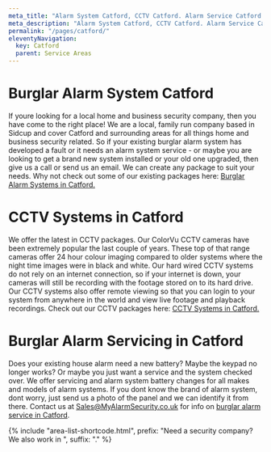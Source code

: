 ```yaml
---
meta_title: "Alarm System Catford, CCTV Catford. Alarm Service Catford - MyAlarm Security"
meta_description: "Alarm System Catford, CCTV Catford. Alarm Service Catford, Alarm Battery Replacement Catford, Home Alarm System Catford. Tel 020 8302 4065"
permalink: "/pages/catford/"
eleventyNavigation:
  key: Catford
  parent: Service Areas
---
```


# Burglar Alarm System Catford 

If youre looking for a local home and business security company, then you have come to the right place! We are a local, family run company based in Sidcup and cover Catford and surrounding areas for all things home and business security related. So if your existing burglar alarm system has developed a fault or it needs an alarm system service - or maybe you are looking to get a brand new system installed or your old one upgraded, then give us a call or send us an email. We can create any package to suit your needs. Why not check out some of our existing packages here: [Burglar Alarm Systems in Catford.](/categories/burglar-alarms/)

# CCTV Systems in Catford 

We offer the latest in CCTV packages. Our ColorVu CCTV cameras have been extremely popular the last couple of years. These top of that range cameras offer 24 hour colour imaging compared to older systems where the night time images were in black and white. Our hard wired CCTV systems do not rely on an internet connection, so if your internet is down, your cameras will still be recording with the footage stored on to its hard drive. Our CCTV systems also offer remote viewing so that you can login to your system from anywhere in the world and view live footage and playback recordings. Check out our CCTV packages here: [CCTV Systems in Catford.](/categories/cctv/)

# Burglar Alarm Servicing in Catford 

Does your existing house alarm need a new battery? Maybe the keypad no longer works? Or maybe you just want a service and the system checked over. We offer servicing and alarm system battery changes for all makes and models of alarm systems. If you dont know the brand of alarm system, dont worry, just send us a photo of the panel and we can identify it from there. Contact us at <Sales@MyAlarmSecurity.co.uk> for info on [burglar alarm service in Catford](/categories/servicing-and-repairs/).

{% include "area-list-shortcode.html", prefix: "Need a security company? We also work in ", suffix: "." %}
